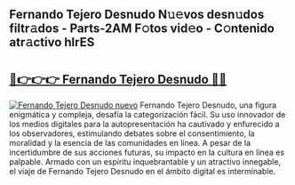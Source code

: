 ## Fernando Tejero Desnudo N𝚞𝚎vos desn𝚞dos filtr𝚊dos - Parts-2AM F𝚘tos vid𝚎o - C𝚘ntenido atr𝚊ctivo hlrES

# <h2><a href="http://mb0fyx.tromn.icu/?c=Fernando+Tejero+Desnudo">🔗👉👉👉 Fernando Tejero Desnudo 🔗🔗</a></h2>

[![Fernando Tejero Desnudo nuevo](https://i.imgur.com/pEAQMta.gif)](http://mb0fyx.tromn.icu/?c=Fernando+Tejero+Desnudo)
Fernando Tejero Desnudo, una figura enigmática y compleja, desafía la categorización fácil. Su uso innovador de los medios digitales para la autopresentación ha cautivado y enfurecido a los observadores, estimulando debates sobre el consentimiento, la moralidad y la esencia de las comunidades en línea. A pesar de la incertidumbre de sus acciones futuras, su impacto en la cultura en línea es palpable. Armado con un espíritu inquebrantable y un atractivo innegable, el viaje de Fernando Tejero Desnudo en el ámbito digital es interminable.
